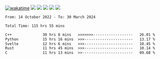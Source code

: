 [![wakatime](https://wakatime.com/badge/user/368879df-dc38-4b1a-86c4-8a2054a0e074.svg)](https://wakatime.com/@368879df-dc38-4b1a-86c4-8a2054a0e074)
<img src="https://img.shields.io/badge/Windows-0078D6?style=flat&logo=Windows&logoColor=white">
<img src="https://img.shields.io/badge/IntelliJ_IDEA-000000.svg?style=flat&logo=IntelliJ-IDEA&logoColor=white">
<img src="https://img.shields.io/badge/CLion-000000.svg?style=flat&logo=CLion&logoColor=white">
<img src="https://img.shields.io/badge/Visual_Studio_Code-007ACC?style=flat&logo=Visual-Studio-Code&logoColor=white">
<img src="https://img.shields.io/badge/Discord-5865F2?label=kano42&style=flat&logo=discord&logoColor=white">
<br>


<!--START_SECTION:waka-->

```txt
From: 14 October 2022 - To: 30 March 2024

Total Time: 115 hrs 55 mins

C++              30 hrs 8 mins   >>>>>>>------------------   26.01 %
Python           15 hrs 16 mins  >>>----------------------   13.17 %
Svelte           12 hrs 6 mins   >>>----------------------   10.45 %
Rust             11 hrs 45 mins  >>>----------------------   10.14 %
C                11 hrs 13 mins  >>-----------------------   09.68 %
```

<!--END_SECTION:waka-->
